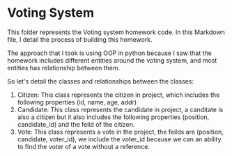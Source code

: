 # Voting System

This folder represents the Voting system homework code.
In this Markdown file, I detail the process of building this homework.

The approach that I took is using OOP in python because I saw that the homework includes different entities around the voting system, and most entities has relationship between them.

So let's detail the classes and relationships between the classes:

1. Citizen: This class represents the citizen in project, which includes the following properties (id, name, age, addr)
2. Candidate: This class represents the candidate in project, a canditate is also a citizen but it also includes the following properties (position, candidate_id) and the feild of the citizen.
3. Vote: This class represents a vote in the project, the feilds are (position, candidate, voter_id), we include the voter_id because we can an ability to find the voter of a vote without a reference.
